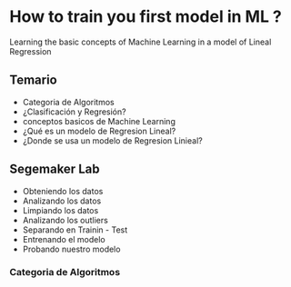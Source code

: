 # How to train you first model in ML ?

Learning the basic concepts of Machine Learning in a model of Lineal Regression

## Temario

* Categoria de Algoritmos
* ¿Clasificación y Regresión?
* conceptos basicos de Machine Learning
* ¿Qué es un modelo de Regresion Lineal?
* ¿Donde se usa un modelo de Regresion Linieal?

## Segemaker Lab

* Obteniendo los datos
* Analizando los datos
* Limpiando los datos
* Analizando los outliers
* Separando en Trainin - Test
* Entrenando el modelo
* Probando nuestro modelo

### Categoria de Algoritmos
